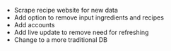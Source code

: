 - Scrape recipe website for new data
- Add option to remove input ingredients and recipes
- Add accounts
- Add live update to remove need for refreshing
- Change to a more traditional DB